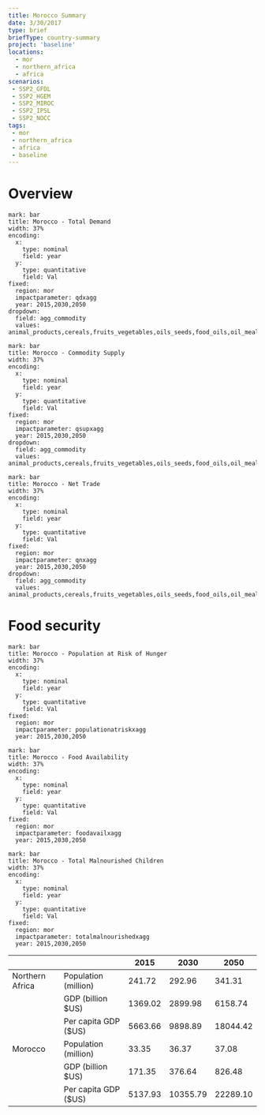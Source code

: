 ```yaml
---
title: Morocco Summary
date: 3/30/2017
type: brief
briefType: country-summary
project: 'baseline'
locations:
  - mor
  - northern_africa
  - africa
scenarios:
 - SSP2_GFDL
 - SSP2_HGEM
 - SSP2_MIROC
 - SSP2_IPSL
 - SSP2_NOCC
tags:
 - mor
 - northern_africa
 - africa
 - baseline
---
```

# Overview 

```chart
mark: bar
title: Morocco - Total Demand
width: 37%
encoding:
  x:
    type: nominal
    field: year
  y:
    type: quantitative
    field: Val
fixed:
  region: mor
  impactparameter: qdxagg
  year: 2015,2030,2050
dropdown:
  field: agg_commodity
  values: animal_products,cereals,fruits_vegetables,oils_seeds,food_oils,oil_meals,other,pulses,roots_tubers,sugar
```

```chart
mark: bar
title: Morocco - Commodity Supply
width: 37%
encoding:
  x:
    type: nominal
    field: year
  y:
    type: quantitative
    field: Val
fixed:
  region: mor
  impactparameter: qsupxagg
  year: 2015,2030,2050
dropdown:
  field: agg_commodity
  values: animal_products,cereals,fruits_vegetables,oils_seeds,food_oils,oil_meals,other,pulses,roots_tubers,sugar
```

```chart
mark: bar
title: Morocco - Net Trade
width: 37%
encoding:
  x:
    type: nominal
    field: year
  y:
    type: quantitative
    field: Val
fixed:
  region: mor
  impactparameter: qnxagg
  year: 2015,2030,2050
dropdown:
  field: agg_commodity
  values: animal_products,cereals,fruits_vegetables,oils_seeds,food_oils,oil_meals,other,pulses,roots_tubers,sugar
```

# Food security

```chart
mark: bar
title: Morocco - Population at Risk of Hunger
width: 37%
encoding:
  x:
    type: nominal
    field: year
  y:
    type: quantitative
    field: Val
fixed:
  region: mor
  impactparameter: populationatriskxagg
  year: 2015,2030,2050
```

```chart
mark: bar
title: Morocco - Food Availability
width: 37%
encoding:
  x:
    type: nominal
    field: year
  y:
    type: quantitative
    field: Val
fixed:
  region: mor
  impactparameter: foodavailxagg
  year: 2015,2030,2050
```

```chart
mark: bar
title: Morocco - Total Malnourished Children
width: 37%
encoding:
  x:
    type: nominal
    field: year
  y:
    type: quantitative
    field: Val
fixed:
  region: mor
  impactparameter: totalmalnourishedxagg
  year: 2015,2030,2050
```

|   |   | 2015 | 2030 | 2050 |
|---|---|---|---|---|
| Northern Africa | Population (million) | 241.72 | 292.96 | 341.31 |
|  | GDP (billion $US) | 1369.02 | 2899.98 | 6158.74 |
|  | Per capita GDP ($US) | 5663.66 | 9898.89 | 18044.42 |
| Morocco | Population (million) | 33.35 | 36.37 | 37.08 |
|  | GDP (billion $US) | 171.35 | 376.64 | 826.48 |
|  | Per capita GDP ($US) | 5137.93| 10355.79| 22289.10|